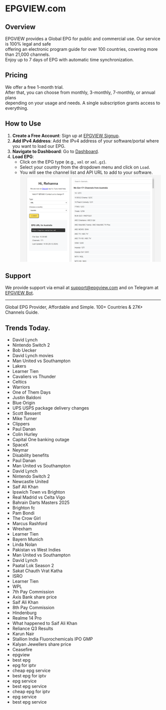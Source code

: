 # EPGVIEW.com



## Overview
EPGVIEW provides a Global EPG for public and commercial use. Our service is 100% legal and safe\
offering an electronic program guide for over 100 countries, covering more than 21,000 channels.\
Enjoy up to 7 days of EPG with automatic time synchronization.

## Pricing
We offer a free 1-month trial. \
After that, you can choose from monthly, 3-monthly, 7-monthly, or annual plans \
depending on your usage and needs. A single subscription grants access to everything.

## How to Use
1. **Create a Free Account**: Sign up at [EPGVIEW Signup](https://epgview.com/signup.php).
2. **Add IPv4 Address**: Add the IPv4 address of your software/portal where you want to load our EPG.
3. **Navigate to Dashboard**: Go to [Dashboard](https://epgview.com/dashboard.php).
4. **Load EPG**:
   - Click on the EPG type (e.g., `xml` or `xml.gz`).
   - Select your country from the dropdown menu and click on `Load`.
   - You will see the channel list and API URL to add to your software.
![EPGVIEW](img/dashboard.png)
## Support
We provide support via email at [support@epgview.com](mailto:support@epgview.com) and on Telegram at [EPGVIEW Bot](https://t.me/epgview_bot).

---

Global EPG Provider, Affordable and Simple. 100+ Countries & 27K+ Channels Guide.

## Trends Today.

- David Lynch
- Nintendo Switch 2
- Bob Uecker
- David Lynch movies
- Man United vs Southampton
- Lakers
- Learner Tien
- Cavaliers vs Thunder
- Celtics
- Warriors
- One of Them Days
- Justin Baldoni
- Blue Origin
- UPS USPS package delivery changes
- Scott Bessent
- Mike Turner
- Clippers
- Paul Danan
- Colin Hurley
- Capital One banking outage
- SpaceX
- Neymar
- Disability benefits
- Paul Danan
- Man United vs Southampton
- David Lynch
- Nintendo Switch 2
- Newcastle United
- Saif Ali Khan
- Ipswich Town vs Brighton
- Real Madrid vs Celta Vigo
- Bahrain Darts Masters 2025
- Brighton fc
- Pam Bondi
- The Crow Girl
- Marcus Rashford
- Wrexham
- Learner Tien
- Bayern Munich
- Linda Nolan
- Pakistan vs West Indies
- Man United vs Southampton
- David Lynch
- Paatal Lok Season 2
- Sakat Chauth Vrat Katha
- ISRO
- Learner Tien
- WPL
- 7th Pay Commission
- Axis Bank share price
- Saif Ali Khan
- 8th Pay Commission
- Hindenburg
- Realme 14 Pro
- What happened to Saif Ali Khan
- Reliance Q3 Results
- Karun Nair
- Stallion India Fluorochemicals IPO GMP
- Kalyan Jewellers share price
- Ceasefire
- epgview
- best epg
- epg for iptv
- cheap epg service
- best epg for iptv
- epg service
- best epg service
- cheap epg for iptv
- epg service
- best epg service
